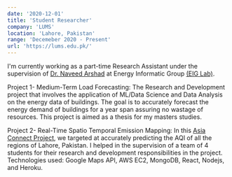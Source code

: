 ```yaml
---
date: '2020-12-01'
title: 'Student Researcher'
company: 'LUMS'
location: 'Lahore, Pakistan'
range: 'Decemeber 2020 - Present'
url: 'https://lums.edu.pk/'
---
```


I'm currently working as a part-time Research Assistant under the supervision of [Dr. Naveed Arshad](https://lums.edu.pk/lums_employee/1352) at Energy Informatic Group [(EIG Lab)](https://web.lums.edu.pk/~eig/).

Project 1- Medium-Term Load Forecasting: The Research and Development project that involves the application of ML/Data Science and Data Analysis on the energy data of buildings. The goal is to accurately forecast the energy demand of buildings for a year span assuring no wastage of resources. This project is aimed as a thesis for my masters studies.

Project 2- Real-Time Spatio Temporal Emission Mapping: In this [Asia Connect Project](http://www.asiaconnectth.com/), we targeted at accurately predicting the AQI of all the regions of Lahore, Pakistan. I helped in the supervision of a team of 4 students for their research and development responsibilities in the project. Technologies used: Google Maps API, AWS EC2, MongoDB, React, Nodejs, and Heroku.